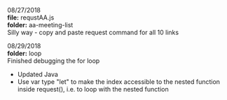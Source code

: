 08/27/2018  
**file:** requstAA.js   
**folder:** aa-meeting-list  
Silly way - copy and paste request command for all 10 links

08/29/2018  
**folder:** loop   
Finished debugging the for loop
* Updated Java
* Use var type "let" to make the index accessible to the nested function inside request(), i.e. to loop with the nested function
